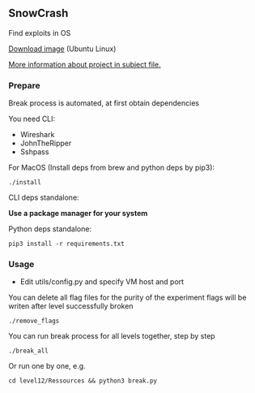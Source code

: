 ## SnowCrash

Find exploits in OS

[Download image](hhttps://cdn.intra.42.fr/isos/SnowCrash.iso) (Ubuntu Linux)

[More information about project in subject file.](https://cdn.intra.42.fr/pdf/pdf/67453/en.subject.pdf)

### Prepare

Break process is automated, at first obtain dependencies

You need CLI:
- Wireshark
- JohnTheRipper
- Sshpass

For MacOS (Install deps from brew and python deps by pip3):

```shell
./install
```

CLI deps standalone:

**Use a package manager for your system** 

Python deps standalone:

```shell
pip3 install -r requirements.txt
```

### Usage

- Edit utils/config.py and specify VM host and port

You can delete all flag files for the purity of the experiment flags will be writen after level successfully broken
```shell
./remove_flags
```

You can run break process for all levels together, step by step

```shell
./break_all
```

Or run one by one, e.g.
```shell
cd level12/Ressources && python3 break.py
```
